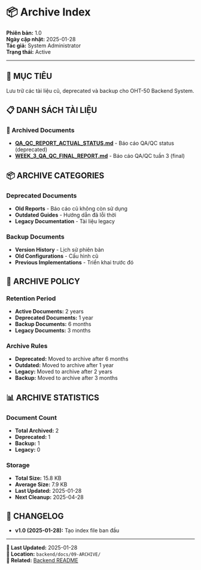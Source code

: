# 📦 Archive Index

**Phiên bản:** 1.0  
**Ngày cập nhật:** 2025-01-28  
**Tác giả:** System Administrator  
**Trạng thái:** Active  

---

## 🎯 **MỤC TIÊU**
Lưu trữ các tài liệu cũ, deprecated và backup cho OHT-50 Backend System.

## 📋 **DANH SÁCH TÀI LIỆU**

### **📖 Archived Documents**
- **[QA_QC_REPORT_ACTUAL_STATUS.md](./QA_QC_REPORT_ACTUAL_STATUS.md)** - Báo cáo QA/QC status (deprecated)
- **[WEEK_3_QA_QC_FINAL_REPORT.md](./WEEK_3_QA_QC_FINAL_REPORT.md)** - Báo cáo QA/QC tuần 3 (final)

## 📦 **ARCHIVE CATEGORIES**

### **Deprecated Documents**
- **Old Reports** - Báo cáo cũ không còn sử dụng
- **Outdated Guides** - Hướng dẫn đã lỗi thời
- **Legacy Documentation** - Tài liệu legacy

### **Backup Documents**
- **Version History** - Lịch sử phiên bản
- **Old Configurations** - Cấu hình cũ
- **Previous Implementations** - Triển khai trước đó

## 📅 **ARCHIVE POLICY**

### **Retention Period**
- **Active Documents:** 2 years
- **Deprecated Documents:** 1 year
- **Backup Documents:** 6 months
- **Legacy Documents:** 3 months

### **Archive Rules**
- **Deprecated:** Moved to archive after 6 months
- **Outdated:** Moved to archive after 1 year
- **Legacy:** Moved to archive after 2 years
- **Backup:** Moved to archive after 3 months

## 📊 **ARCHIVE STATISTICS**

### **Document Count**
- **Total Archived:** 2
- **Deprecated:** 1
- **Backup:** 1
- **Legacy:** 0

### **Storage**
- **Total Size:** 15.8 KB
- **Average Size:** 7.9 KB
- **Last Updated:** 2025-01-28
- **Next Cleanup:** 2025-04-28

## 🔄 **CHANGELOG**
- **v1.0 (2025-01-28):** Tạo index file ban đầu

---

**📅 Last Updated:** 2025-01-28  
**📁 Location:** `backend/docs/09-ARCHIVE/`  
**🔗 Related:** [Backend README](../../README.md)
